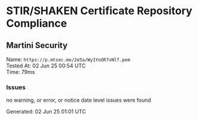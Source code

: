 # STIR/SHAKEN Certificate Repository Compliance

## Martini Security

Name: `https://p.mtsec.me/2e5a/Wy1YoOR7vNlf.pem`\
Tested At: 02 Jun 25 00:54 UTC\
Time: 79ms

### Issues

no warning, or error, or notice date level issues were found

Generated: 02 Jun 25 01:01 UTC